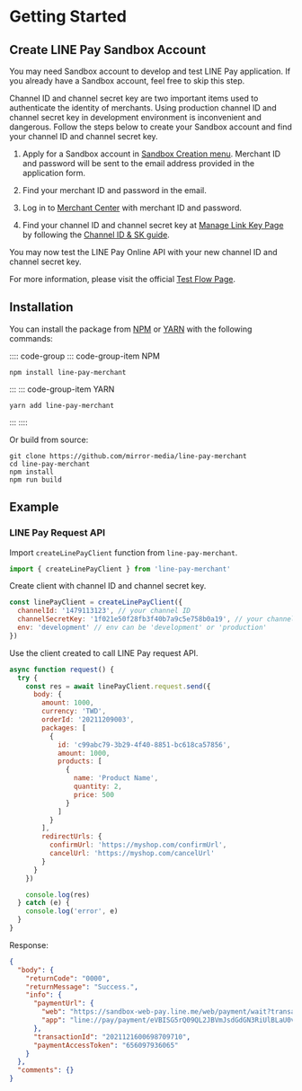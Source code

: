 # Getting Started

## Create LINE Pay Sandbox Account

You may need Sandbox account to develop and test LINE Pay application. If you already have a Sandbox account, feel free to skip this step.

Channel ID and channel secret key are two important items used to authenticate the identity of merchants. Using production channel ID and channel secret key in development environment is inconvenient and dangerous.
Follow the steps below to create your Sandbox account and find your channel ID and channel secret key.

1. Apply for a Sandbox account in [Sandbox Creation menu](https://pay.line.me/tw/developers/techsupport/sandbox/creation?locale=en_US). Merchant ID and password will be sent to the email address provided in the application form.

1. Find your merchant ID and password in the email.

1. Log in to [Merchant Center](https://pay.line.me/tw/center/test/main?locale=en_US) with merchant ID and password.

1. Find your channel ID and channel secret key at [Manage Link Key Page](https://pay.line.me/tw/center/payment/interlockKey?locale=zh_TW) by following the [Channel ID & SK guide](https://pay.line.me/tw/developers/techsupport/sandbox/channel?locale=en_US).

You may now test the LINE Pay Online API with your new channel ID and channel secret key.

For more information, please visit the official [Test Flow Page](https://pay.line.me/tw/developers/techsupport/sandbox/testflow?locale=en_US).

## Installation

You can install the package from [NPM](https://www.npmjs.com/package/line-pay-merchant) or [YARN](https://yarnpkg.com/package/line-pay-merchant) with the following commands:

:::: code-group
::: code-group-item NPM
```sh:no-line-numbers
npm install line-pay-merchant
```
:::
::: code-group-item YARN
```sh:no-line-numbers
yarn add line-pay-merchant
```
:::
::::

Or build from source:

```sh:no-line-numbers
git clone https://github.com/mirror-media/line-pay-merchant
cd line-pay-merchant
npm install
npm run build
```

## Example

### LINE Pay Request API

Import `createLinePayClient` function from `line-pay-merchant`.
```js
import { createLinePayClient } from 'line-pay-merchant'
```

Create client with channel ID and channel secret key.
```js
const linePayClient = createLinePayClient({
  channelId: '1479113123', // your channel ID
  channelSecretKey: '1f021e50f28fb3f40b7a9c5e758b0a19', // your channel secret key
  env: 'development' // env can be 'development' or 'production'
})
```

Use the client created to call LINE Pay request API.
```js
async function request() {
  try {
    const res = await linePayClient.request.send({
      body: {
        amount: 1000,
        currency: 'TWD',
        orderId: '20211209003',
        packages: [
          {
            id: 'c99abc79-3b29-4f40-8851-bc618ca57856',
            amount: 1000,
            products: [
              {
                name: 'Product Name',
                quantity: 2,
                price: 500
              }
            ]
          }
        ],
        redirectUrls: {
          confirmUrl: 'https://myshop.com/confirmUrl',
          cancelUrl: 'https://myshop.com/cancelUrl'
        }
      }
    })

    console.log(res)
  } catch (e) {
    console.log('error', e)
  }
}
```

Response:
```json
{
  "body": {
    "returnCode": "0000",
    "returnMessage": "Success.",
    "info": {
      "paymentUrl": {
        "web": "https://sandbox-web-pay.line.me/web/payment/wait?transactionReserveId=eVBISG5rQ09QL2JBVmJsdGdGN3RiUlBLaU0vMUtKWGEvVzhZS3o5NnBvSUlqZXdLdXk3Wlh0RXY2a0o3ZHp6Yw",
        "app": "line://pay/payment/eVBISG5rQ09QL2JBVmJsdGdGN3RiUlBLaU0vMUtKWGEvVzhZS3o5NnBvSUlqZXdLdXk3Wlh0RXY2a0o3ZHp6Yw"
      },
      "transactionId": "2021121600698709710",
      "paymentAccessToken": "656097936065"
    }
  },
  "comments": {}
}
```
